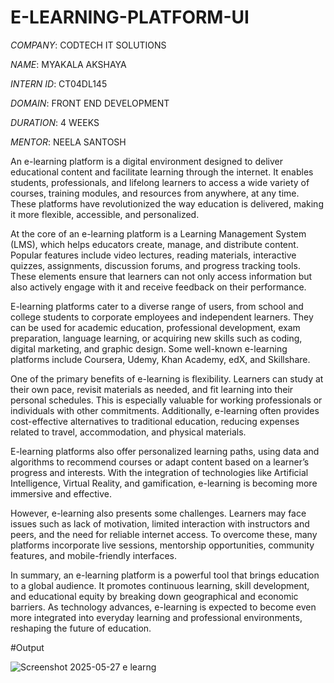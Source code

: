 # E-LEARNING-PLATFORM-UI

*COMPANY*: CODTECH IT SOLUTIONS

*NAME*: MYAKALA AKSHAYA

*INTERN ID*: CT04DL145

*DOMAIN*: FRONT END DEVELOPMENT

*DURATION*: 4 WEEKS

*MENTOR*: NEELA SANTOSH

An e-learning platform is a digital environment designed to deliver educational content and facilitate learning through the internet. It enables students, professionals, and lifelong learners to access a wide variety of courses, training modules, and resources from anywhere, at any time. These platforms have revolutionized the way education is delivered, making it more flexible, accessible, and personalized.

At the core of an e-learning platform is a Learning Management System (LMS), which helps educators create, manage, and distribute content. Popular features include video lectures, reading materials, interactive quizzes, assignments, discussion forums, and progress tracking tools. These elements ensure that learners can not only access information but also actively engage with it and receive feedback on their performance.

E-learning platforms cater to a diverse range of users, from school and college students to corporate employees and independent learners. They can be used for academic education, professional development, exam preparation, language learning, or acquiring new skills such as coding, digital marketing, and graphic design. Some well-known e-learning platforms include Coursera, Udemy, Khan Academy, edX, and Skillshare.

One of the primary benefits of e-learning is flexibility. Learners can study at their own pace, revisit materials as needed, and fit learning into their personal schedules. This is especially valuable for working professionals or individuals with other commitments. Additionally, e-learning often provides cost-effective alternatives to traditional education, reducing expenses related to travel, accommodation, and physical materials.

E-learning platforms also offer personalized learning paths, using data and algorithms to recommend courses or adapt content based on a learner’s progress and interests. With the integration of technologies like Artificial Intelligence, Virtual Reality, and gamification, e-learning is becoming more immersive and effective.

However, e-learning also presents some challenges. Learners may face issues such as lack of motivation, limited interaction with instructors and peers, and the need for reliable internet access. To overcome these, many platforms incorporate live sessions, mentorship opportunities, community features, and mobile-friendly interfaces.

In summary, an e-learning platform is a powerful tool that brings education to a global audience. It promotes continuous learning, skill development, and educational equity by breaking down geographical and economic barriers. As technology advances, e-learning is expected to become even more integrated into everyday learning and professional environments, reshaping the future of education.

#Output

![Screenshot 2025-05-27  e learng](https://github.com/user-attachments/assets/bc1a4ca0-7dae-41ec-8660-2eae174f01fd)

